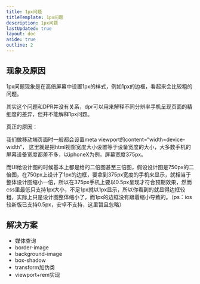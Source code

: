 ```yaml
---
title: 1px问题
titleTemplate: 1px问题
description: 1px问题
lastUpdated: true
layout: doc
aside: true
outline: 2
---
```


## 现象及原因

1px问题现象是在高倍屏幕中设置1px的样式，例如1px的边框，看起来会比较粗的问题。

其实这个问题和DPR并没有关系，dpr可以用来解释不同分辨率手机呈现页面的精细度的差异，但并不能解释1px问题。

真正的原因：

我们做移动端页面时一般都会设置meta viewport的content=“width=device-width”，
这里就是把html视窗宽度大小设置等于设备宽度的大小，大多数手机的屏幕设备宽度都差不多，以iphoneX为例，屏幕宽度375px。

而UI给设计图的时候基本上都是给的二倍图甚至三倍图，假设设计图是750px的二倍图，在750px上设计了1px的边框，要拿到375px宽度的手机来显示，就相当于整体设计图缩小一倍，所以在375px手机上要以0.5px呈现才符合预期效果，然而css里最低只支持1px大小，不足1px就以1px显示，所以你看到的就显得边框较粗，实际上只是设计图整体缩小了，而1px的边框没有跟着缩小导致的。（ps：ios较新版已支持0.5px，安卓不支持，这里暂且忽略）

## 解决方案

- 媒体查询
- border-image
- background-image
- box-shadow
- transform加伪类
- viewport+rem实现
